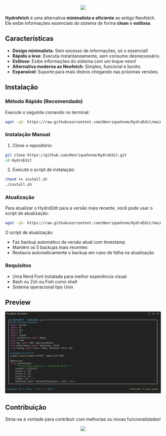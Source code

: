 <p align="center">
  <img src="https://capsule-render.vercel.app/api?type=waving&color=8BE9FD&height=200&section=header&text=HydroFetch&fontSize=40&fontColor=F8F8F2" />
</p>

**Hydrofetch** é uma alternativa **minimalista e eficiente** ao antigo Neofetch. Ele exibe informações essenciais do sistema de forma **clean** e **estilosa**.

## Características

-  **Design minimalista**: Sem excesso de informações, só o essencial!
-  **Rápido e leve**: Executa instantaneamente, sem consumo desnecessário.
-  **Estiloso**: Exibe informações do sistema com um toque neon!
-  **Alternativa moderna ao Neofetch**: Simples, funcional e bonito.
-  **Expansível**: Suporte para mais distros chegando nas próximas versões.

## Instalação

### Método Rápido (Recomendado)
Execute o seguinte comando no terminal:
```bash
wget -qO- https://raw.githubusercontent.com/Henriquehnnm/HydroEdit/main/install.sh | bash
```

### Instalação Manual
1. Clone o repositório:
```bash
git clone https://github.com/Henriquehnnm/HydroEdit.git
cd HydroEdit
```

2. Execute o script de instalação:
```bash
chmod +x install.sh
./install.sh
```

### Atualização
Para atualizar o HydroEdit para a versão mais recente, você pode usar o script de atualização:

```bash
wget -qO- https://raw.githubusercontent.com/Henriquehnnm/HydroEdit/main/update.sh | bash
```

O script de atualização:
- Faz backup automático da versão atual com timestamp
- Mantém os 5 backups mais recentes
- Restaura automaticamente o backup em caso de falha na atualização

### Requisitos
- Uma Nerd Font instalada para melhor experiência visual
- Bash ou Zsh ou Fish como shell
- Sistema operacional tipo Unix

## Preview

![Screenshot](screenshot.png)

## Contribuição

Sinta-se à vontade para contribuir com melhorias ou novas funcionalidades!

<p align="center">
  <img src="https://capsule-render.vercel.app/api?type=waving&color=8BE9FD&height=120&section=footer"/>
</p>
